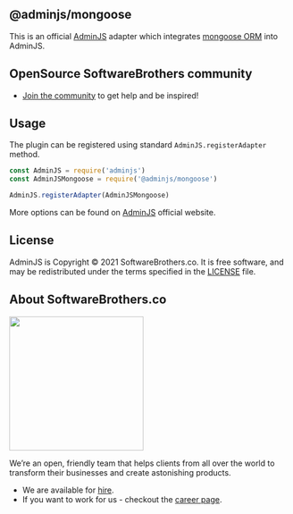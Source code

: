 ## @adminjs/mongoose

This is an official [AdminJS](https://github.com/SoftwareBrothers/adminjs) adapter which integrates [mongoose ORM](https://mongoosejs.com/) into AdminJS.

## OpenSource SoftwareBrothers community

- [Join the community](https://join.slack.com/t/adminbro/shared_invite/zt-czfb79t1-0U7pn_KCqd5Ts~lbJK0_RA) to get help and be inspired!

## Usage

The plugin can be registered using standard `AdminJS.registerAdapter` method.

```javascript
const AdminJS = require('adminjs')
const AdminJSMongoose = require('@adminjs/mongoose')

AdminJS.registerAdapter(AdminJSMongoose)
```

More options can be found on [AdminJS](https://github.com/SoftwareBrothers/adminjs) official website.

## License

AdminJS is Copyright © 2021 SoftwareBrothers.co. It is free software, and may be redistributed under the terms specified in the [LICENSE](LICENSE) file.

## About SoftwareBrothers.co

<img src="https://softwarebrothers.co/assets/images/software-brothers-logo-full.svg" width=240>


We’re an open, friendly team that helps clients from all over the world to transform their businesses and create astonishing products.

* We are available for [hire](https://softwarebrothers.co/contact).
* If you want to work for us - checkout the [career page](https://softwarebrothers.co/career).
